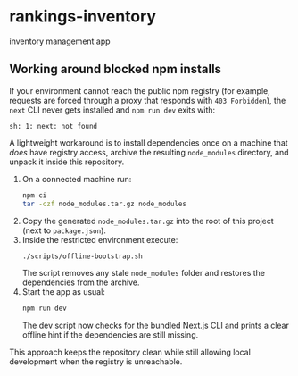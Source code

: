 # rankings-inventory
inventory management app

## Working around blocked npm installs
If your environment cannot reach the public npm registry (for example, requests are forced through a proxy that responds with `403 Forbidden`), the `next` CLI never gets installed and `npm run dev` exits with:

```
sh: 1: next: not found
```

A lightweight workaround is to install dependencies once on a machine that *does* have registry access, archive the resulting `node_modules` directory, and unpack it inside this repository.

1. On a connected machine run:
   ```bash
   npm ci
   tar -czf node_modules.tar.gz node_modules
   ```
2. Copy the generated `node_modules.tar.gz` into the root of this project (next to `package.json`).
3. Inside the restricted environment execute:
   ```bash
   ./scripts/offline-bootstrap.sh
   ```
   The script removes any stale `node_modules` folder and restores the dependencies from the archive.
4. Start the app as usual:
   ```bash
   npm run dev
   ```
   The dev script now checks for the bundled Next.js CLI and prints a clear offline hint if the dependencies are still missing.

This approach keeps the repository clean while still allowing local development when the registry is unreachable.
